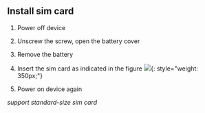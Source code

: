 ## Install sim card

 1. Power off device
 
 2. Unscrew the screw, open the battery cover
 
 3. Remove the battery
 
 4. Insert the sim card as indicated in the figure
 ![](images/battery-1.jpg){: style="weight: 350px;"}
 5. Power on device again


 *support standard-size sim card*
